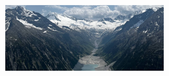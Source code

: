 <a href="https://restrictdevices.com" target="_blank">
  <img src="banner.jpeg" alt="Olpererhütte view">
</a>
